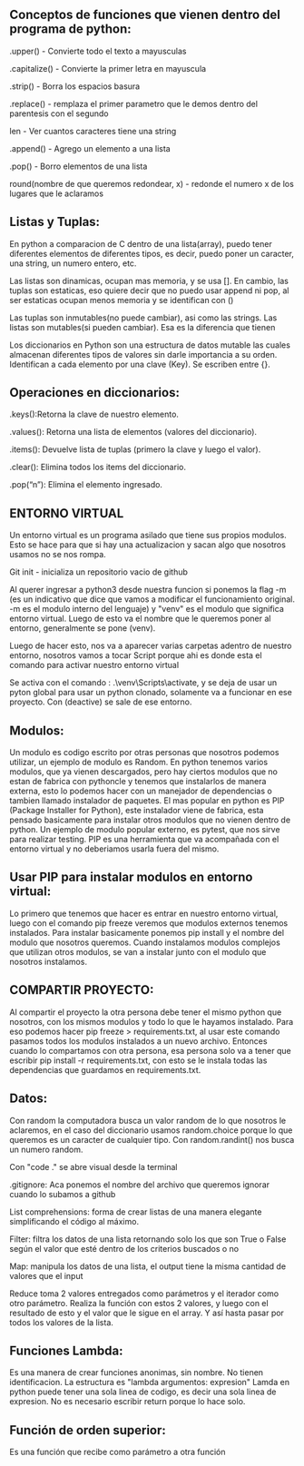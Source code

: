 Conceptos de funciones que vienen dentro del programa de python:
--------------------------------------------------------------

.upper() - Convierte todo el texto a mayusculas

.capitalize() - Convierte la primer letra en mayuscula

.strip() - Borra los espacios basura

.replace() - remplaza el primer parametro que le demos dentro del parentesis con el segundo

len - Ver cuantos caracteres tiene una string

.append() - Agrego un elemento a una lista

.pop() - Borro elementos de una lista

round(nombre de que queremos redondear, x) -  redonde el numero x de los lugares que le aclaramos

Listas y Tuplas:
--------------

En python a comparacion de C dentro de una lista(array), puedo tener diferentes elementos de diferentes tipos, es decir, puedo poner un caracter, una string, un numero entero, etc.

Las listas son dinamicas, ocupan mas memoria, y se usa []. En cambio, las tuplas son estaticas, eso quiere decir que no puedo usar append ni pop, al ser estaticas ocupan menos memoria y se identifican con ()

Las tuplas son inmutables(no puede cambiar), asi como las strings. Las listas son mutables(si pueden cambiar). Esa es la diferencia que tienen

Los diccionarios en Python son una estructura de datos mutable las cuales almacenan diferentes tipos de valores sin darle importancia a su orden. Identifican a cada elemento por una clave (Key). Se escriben entre {}.

Operaciones en diccionarios:
-----------------------------

.keys():Retorna la clave de nuestro elemento.

.values(): Retorna una lista de elementos (valores del diccionario).

.items(): Devuelve lista de tuplas (primero la clave y luego el valor).

.clear(): Elimina todos los items del diccionario.

.pop(“n”): Elimina el elemento ingresado.


ENTORNO VIRTUAL
---------------

Un entorno virtual es un programa asilado que tiene sus propios modulos. Esto se hace para que si hay una actualizacion y sacan algo que nosotros usamos no se nos rompa.

Git init - inicializa un repositorio vacio de github

Al querer ingresar a python3 desde nuestra funcion si ponemos la flag -m (es un indicativo que dice que vamos a modificar el funcionamiento original. -m es el modulo interno del lenguaje) y "venv" es el modulo que significa entorno virtual. Luego de esto va el nombre que le queremos poner al entorno, generalmente se pone (venv).

Luego de hacer esto, nos va a aparecer varias carpetas adentro de nuestro entorno, nosotros vamos a tocar Script porque ahi es donde esta el comando para activar nuestro entorno virtual

Se activa con el comando : .\venv\Scripts\activate, y se deja de usar un pyton global para usar un python clonado, solamente va a funcionar en ese proyecto. Con (deactive) se sale de ese entorno.

Modulos:
-------

Un modulo es codigo escrito por otras personas que nosotros podemos utilizar, un ejemplo de modulo es Random.
En python tenemos varios modulos, que ya vienen descargados, pero hay ciertos modulos que no estan de fabrica con pythoncle y tenemos que instalarlos de manera externa, esto lo podemos hacer con un manejador de dependencias o tambien llamado instalador de paquetes. El mas popular en python es PIP (Package Installer for Python), este instalador viene de fabrica, esta pensado basicamente para instalar otros modulos que no vienen dentro de python. Un ejemplo de modulo popular externo, es pytest, que nos sirve para realizar testing. PIP es una herramienta que va acompañada con el entorno virtual y no deberiamos usarla fuera del mismo.

Usar PIP para instalar modulos en entorno virtual:
-------------------------------------------------

Lo primero que tenemos que hacer es entrar en nuestro entorno virtual, luego con el comando pip freeze veremos que modulos externos tenemos instalados.
Para instalar basicamente ponemos pip install y el nombre del modulo que nosotros queremos. Cuando instalamos modulos complejos que utilizan otros modulos, se van a instalar junto con el modulo que nosotros instalamos.

COMPARTIR PROYECTO: 
-----------------

Al compartir el proyecto la otra persona debe tener el mismo python que nosotros, con los mismos modulos y todo lo que le hayamos instalado. Para eso podemos hacer pip freeze > requirements.txt, al usar este comando pasamos todos los modulos instalados a un nuevo archivo. Entonces cuando lo compartamos con otra persona, esa persona solo va a tener que escribir pip install -r requirements.txt, con esto se le instala todas las dependencias que guardamos en requirements.txt.

Datos:
------

Con random la computadora busca un valor random de lo que nosotros le aclaremos, en el caso del diccionario usamos random.choice porque lo que queremos es un caracter de cualquier tipo. Con random.randint() nos busca un numero random.

Con "code ." se abre visual desde la terminal

.gitignore: Aca ponemos el nombre del archivo que queremos ignorar cuando lo subamos a github

List comprehensions: forma de crear listas de una manera elegante simplificando el código al máximo.

Filter: filtra los datos de una lista retornando solo los que son True o False según el valor que esté dentro de los criterios buscados o no

Map: manipula los datos de una lista, el output tiene la misma cantidad de valores que el input

Reduce toma 2 valores entregados como parámetros y el iterador como otro parámetro. Realiza la función con estos 2 valores, y luego con el resultado de esto y el valor que le sigue en el array. Y así hasta pasar por todos los valores de la lista.

Funciones Lambda:
------------------
Es una manera de crear funciones anonimas, sin nombre. No tienen identificacion. La estructura es "lambda argumentos: expresion" Lamda en python puede tener una sola linea de codigo, es decir una sola linea de expresion.
No es necesario escribir return porque lo hace solo.

Función de orden superior:
---------------------------
Es una función que recibe como parámetro a otra función
